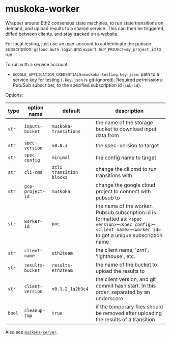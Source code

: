 # muskoka-worker

Wrapper around Eth2 consensus state machines, to run state transitions on demand,
 and upload results to a shared service.
This can then be triggered, diffed between clients, and stay tracked on a website.

For local testing, just use an user-account to authenticate the pubsub subscription:
`gcloud auth login` and `export GCP_PROJECT=my_project_id` to run.

To run with a service account: 
- `GOOGLE_APPLICATION_CREDENTIALS=muskoka-testing.key.json`: path to a service key for testing (`.key.json` is git-ignored).
    Required permissions: Pub/Sub subscriber, to the specified subscription id (`sub-id`).

Options:

| type   | option name      | default                          | description |
|--------|------------------|----------------------------------|-------------|
| `str`  | `inputs-bucket`  | `muskoka-transitions`            | the name of the storage bucket to download input data from |
| `str`  | `spec-version`   | `v0.8.3`                         | the spec-version to target |
| `str`  | `spec-config`    | `minimal`                        | the config name to target |
| `str`  | `cli-cmd`        | `zcli transition blocks`         | change the cli cmd to run transitions with |
| `str`  | `gcp-project-id` | `muskoka`                        | change the google cloud project to connect with pubsub to |
| `str`  | `worker-id`      | `poc`                            | the name of the worker. Pubsub subscription id is formatted as: `<spec version>~<spec config>~<client name>~<worker id>` to get a unique subscription name |
| `str`  | `client-name`    | `eth2team`                       | the client name; 'zrnt', 'lighthouse', etc. |
| `str`  | `results-bucket` | `results-eth2team`               | the name of the bucket to upload the results to |
| `str`  | `client-version` | `v0.1.2_1a2b3c4`                 | the client version, and git commit hash start. In this order, separated by an underscore. |
| `bool` | `cleanup-tmp`    | `true`                           | if the temporary files should be removed after uploading the results of a transition |


Also see [`muskoka-server`](https://github.com/protolambda/muskoka-server).
